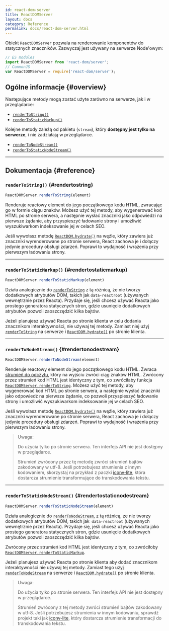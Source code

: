 ```yaml
---
id: react-dom-server
title: ReactDOMServer
layout: docs
category: Reference
permalink: docs/react-dom-server.html
---
```


Obiekt `ReactDOMServer` pozwala na renderowanie komponentów do statycznych znaczników. Zazwyczaj jest używany na serwerze Node'owym:

```js
// ES modules
import ReactDOMServer from 'react-dom/server';
// CommonJS
var ReactDOMServer = require('react-dom/server');
```

## Ogólne informacje {#overview}

Następujące metody mogą zostać użyte zarówno na serwerze, jak i w przeglądarce:

- [`renderToString()`](#rendertostring)
- [`renderToStaticMarkup()`](#rendertostaticmarkup)

Kolejne metody zależą od pakietu (`stream`), który **dostępny jest tylko na serwerze**, i nie zadziałają w przeglądarce.

- [`renderToNodeStream()`](#rendertonodestream)
- [`renderToStaticNodeStream()`](#rendertostaticnodestream)

* * *

## Dokumentacja {#reference}

### `renderToString()` {#rendertostring}

```javascript
ReactDOMServer.renderToString(element)
```

Renderuje reactowy element do jego początkowego kodu HTML, zwracając go w formie ciągu znaków. Możesz użyć tej metody, aby wygenerować kod HTML po stronie serwera, a następnie wysłać znaczniki jako odpowiedzi na pierwsze żądanie, aby przyspieszyć ładowanie strony i umożliwić wyszukiwarkom indeksowanie jej w celach SEO.

Jeśli wywołasz metodę [`ReactDOM.hydrate()`](/docs/react-dom.html#hydrate) na węźle, który zawiera już znaczniki wyrenderowane po stronie serwera, React zachowa je i dołączy jedynie procedury obsługi zdarzeń. Poprawi to wydajność i wrażenia przy pierwszym ładowaniu strony.

* * *

### `renderToStaticMarkup()` {#rendertostaticmarkup}

```javascript
ReactDOMServer.renderToStaticMarkup(element)
```

Działa analogicznie do [`renderToString`](#rendertostring) z tą różnicą, że nie tworzy dodatkowych atrybutów DOM, takich jak `data-reactroot` (używanych wewnętrznie przez Reacta). Przydaje się, jeśli chcesz używać Reacta jako prostego generatora statycznych stron, gdzie usunięcie dodatkowych atrybutów pozwoli zaoszczędzić kilka bajtów.

Jeżeli planujesz używać Reacta po stronie klienta w celu dodania znacznikom interaktywności, nie używaj tej metody. Zamiast niej użyj [`renderToString`](#rendertostring) na serwerze i [`ReactDOM.hydrate()`](/docs/react-dom.html#hydrate) po stronie klienta.

* * *

### `renderToNodeStream()` {#rendertonodestream}

```javascript
ReactDOMServer.renderToNodeStream(element)
```

Renderuje reactowy element do jego początkowego kodu HTML. Zwraca [strumień do odczytu](https://nodejs.org/api/stream.html#stream_readable_streams), który na wyjściu zwróci ciąg znaków HTML. Zwrócony przez strumień kod HTML jest identyczny z tym, co zwróciłaby funkcja [`ReactDOMServer.renderToString`](#rendertostring). Możesz użyć tej metody, aby wygenerować kod HTML po stronie serwera, a następnie wysłać znaczniki jako odpowiedź na pierwsze żądanie, co pozwoli przyspieszyć ładowanie strony i umożliwić wyszukiwarkom indeksowanie jej w celach SEO.

Jeśli wywołasz metodę [`ReactDOM.hydrate()`](/docs/react-dom.html#hydrate) na węźle, który zawiera już znaczniki wyrenderowane po stronie serwera, React zachowa je i dołączy jedynie procedury obsługi zdarzeń. Poprawi to wydajność i wrażenia przy pierwszym ładowaniu strony.

> Uwaga:
>
> Do użycia tylko po stronie serwera. Ten interfejs API nie jest dostępny w przeglądarce.
>
> Strumień zwrócony przez tę metodę zwróci strumień bajtów zakodowany w utf-8. Jeśli potrzebujesz strumienia z innym kodowaniem, skorzystaj na przykład z paczki [iconv-lite](https://www.npmjs.com/package/iconv-lite), która dostarcza strumienie transformujące do transkodowania tekstu.

* * *

### `renderToStaticNodeStream()` {#rendertostaticnodestream}

```javascript
ReactDOMServer.renderToStaticNodeStream(element)
```

Działa analogicznie do [`renderToNodeStream`](#rendertonodestream), z tą różnicą, że nie tworzy dodatkowych atrybutów DOM, takich jak` data-reactroot` (używanych wewnętrznie przez Reacta). Przydaje się, jeśli chcesz używać Reacta jako prostego generatora statycznych stron, gdzie usunięcie dodatkowych atrybutów pozwoli zaoszczędzić kilka bajtów.

Zwrócony przez strumień kod HTML jest identyczny z tym, co zwróciłoby [`ReactDOMServer.renderToStaticMarkup`](#rendertostaticmarkup).

Jeżeli planujesz używać Reacta po stronie klienta aby dodać znacznikom interaktywności nie używaj tej metody. Zamiast tego użyj [`renderToNodeStream`](#rendertonodestream) na serwerze i [`ReactDOM.hydrate()`](/docs/react-dom.html#hydrate) po stronie klienta.

> Uwaga:
>
> Do użycia tylko po stronie serwera. Ten interfejs API nie jest dostępny w przeglądarce.
>
> Strumień zwrócony z tej metody zwróci strumień bajtów zakodowany w utf-8. Jeśli potrzebujesz strumienia w innym kodowaniu, sprawdź projekt taki jak [iconv-lite](https://www.npmjs.com/package/iconv-lite), który dostarcza strumienie transformacji do transkodowania tekstu.
